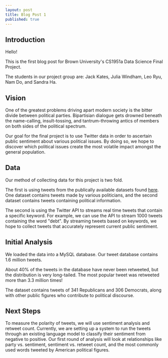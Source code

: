 ```yaml
---
layout: post
title: Blog Post 1
published: true
---
```

## Introduction ##


Hello! 

This is the first blog post for Brown University's CS1951a Data Science Final Project.

The students in our project group are:
Jack Kates, Julia Windham, Leo Ryu, Nam Do, and Sandra Ha. 

## Vision ##

One of the greatest problems driving apart modern society is the bitter divide between political parties. Bipartisian dialogue gets drowned beneath the name-calling, insult-tossing, and tantrum-throwing antics of members on both sides of the political spectrum. 

Our goal for the final project is to use Twitter data in order to ascertain public sentiment about various political issues. By doing so, we hope to discover which political issues create the most volatile impact amongst the general population.

## Data ##
Our method of collecting data for this project is two fold. 

The first is using tweets from the publically available datasets found [here](https://data.world/bkey/politician-tweets). One dataset contains tweets made by various politicians, and the second dataset contains tweets containing political information.

The second is using the Twitter API to streams real time tweets that contain a specific keyword. For example, we can use the API to stream 1000 tweets containing the word "debt". By streaming tweets based on keywords, we hope to collect tweets that accurately represent current public sentiment. 

## Initial Analysis ##

We loaded the data into a MySQL database. Our tweet database contains 1.6 million tweets. 

About 40% of the tweets in the database have never been retweeted, but the distribution is very long-tailed. The most popular tweet was retweeted more than 3.3 million times!

The dataset contains tweets of 341 Republicans and 306 Democrats, along with other public figures who contribute to political discourse.

## Next Steps ##

To measure the polarity of tweets, we will use sentiment analysis and retweet count. Currently, we are setting up a system to run the tweets through an existing language model to classify their sentiment from negative to positive. Our first round of analysis will look at relationships like party vs. sentiment, sentiment vs. retweet count, and the most commonly used words tweeted by American political figures.